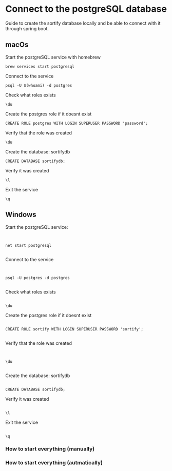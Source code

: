 # Connect to the postgreSQL database

Guide to create the sortify database locally and be able to connect with it through spring boot.

## macOs

Start the postgreSQL service with homebrew

```
brew services start postgresql
```

Connect to the service

```
psql -U $(whoami) -d postgres
```

Check what roles exists

```
\du
```

Create the postgres role if it doesnt exist

```
CREATE ROLE postgres WITH LOGIN SUPERUSER PASSWORD 'password';
```

Verify that the role was created

```
\du
```

Create the database: sortifydb

```
CREATE DATABASE sortifydb;
```

Verify it was created

```
\l
```

Exit the service

```
\q
```


## Windows

Start the postgreSQL service:


```
 

net start postgresql
 

```

Connect to the service

```
 

psql -U postgres -d postgres


```
Check what roles exists


```

\du

```

Create the postgres role if it doesnt exist

```
 
CREATE ROLE sortify WITH LOGIN SUPERUSER PASSWORD 'sortify';
 

```

Verify that the role was created

```
 

\du
 

```

Create the database: sortifydb

```

CREATE DATABASE sortifydb;

```
Verify it was created

```

\l

```
Exit the service

```

\q

```


### How to start everything (manually)



### How to start everything (autmatically)